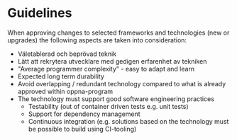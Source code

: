 # Guidelines

When approving changes to selected frameworks and technologies \(new or upgrades\) the following aspects are taken into consideration:

* Väletablerad och beprövad teknik
* Lätt att rekrytera utvecklare med gedigen erfarenhet av tekniken
* "Average programmer complexity" - easy to adapt and learn
* Expected long term durability
* Avoid overlapping / redundant technology compared to what is already approved within oppna-program
* The technology must support good software engineering practices
  * Testability \(out of container driven tests e.g. unit tests\)
  * Support for dependency management
  * Continuous integration \(e.g. solutions based on the technology must be possible to build using CI-tooling\)

